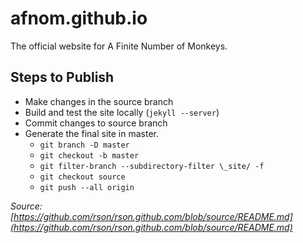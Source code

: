 afnom.github.io
===

The official website for A Finite Number of Monkeys.

Steps to Publish
---
* Make changes in the source branch
* Build and test the site locally (`jekyll --server`)
* Commit changes to source branch
* Generate the final site in master.
  * `git branch -D master`
  * `git checkout -b master`
  * `git filter-branch --subdirectory-filter \_site/ -f`
  * `git checkout source`
  * `git push --all origin`

_Source: [https://github.com/rson/rson.github.com/blob/source/README.md](https://github.com/rson/rson.github.com/blob/source/README.md)_
